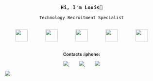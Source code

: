 <head>
<div align='center'>

<h3><samp><strong> Hi, I'm Louis👋 </strong> </samp></h3>


<p> <samp> Technology Recruitment Specialist <br> </samp></p>

  <br>


</div>
<div align="center">
    <img height="40" src="https://cdn.jsdelivr.net/gh/devicons/devicon/icons/linkedin/linkedin-original.svg">
    &nbsp;&nbsp;&nbsp;&nbsp;&nbsp;&nbsp;&nbsp;&nbsp;&nbsp;&nbsp;&nbsp;&nbsp;&nbsp;
    <img height="40" src="https://cdn.jsdelivr.net/gh/devicons/devicon/icons/javascript/javascript-plain.svg">
    &nbsp;&nbsp;&nbsp;&nbsp;&nbsp;&nbsp;&nbsp;&nbsp;&nbsp;&nbsp;&nbsp;&nbsp;&nbsp;
    <img height="40" src="https://cdn.jsdelivr.net/gh/devicons/devicon/icons/html5/html5-plain-wordmark.svg">
    &nbsp;&nbsp;&nbsp;&nbsp;&nbsp;&nbsp;&nbsp;&nbsp;&nbsp;&nbsp;&nbsp;&nbsp;&nbsp;
    <img height="40" src="https://cdn.jsdelivr.net/gh/devicons/devicon/icons/go/go-original-wordmark.svg" />
    &nbsp;&nbsp;&nbsp;&nbsp;&nbsp;&nbsp;&nbsp;&nbsp;&nbsp;&nbsp;&nbsp;&nbsp;&nbsp;
    <img height="40" src="https://cdn.jsdelivr.net/gh/devicons/devicon/icons/github/github-original.svg">
 
</div>
<br>

<p align="center">
<strong> Contacts :iphone: <strong>
<br>
<p align="center">
    <a href="https://github.com/louishoward10">
        <img  src="https://img.shields.io/badge/github-%23100000.svg?&style=for-the-badge&logo=github&logoColor=white&link=mailto:https://github.com/rider-io">
    </a>
    &nbsp;&nbsp;&nbsp;&nbsp;&nbsp;&nbsp;&nbsp;&nbsp;&nbsp;
    <a href="mailto:louis.howard@oselorecruitment.com">
        <img src="https://img.shields.io/badge/gmail-D14836?&style=for-the-badge&logo=gmail&logoColor=white&link=mailto:louis.howard@oselorecruitment.com">
    </a>
    &nbsp;&nbsp;&nbsp;&nbsp;&nbsp;&nbsp;&nbsp;&nbsp;&nbsp;
    <a href="https://www.linkedin.com/in/louis-howard-199b60148/">
        <img src="https://img.shields.io/badge/linkedin-%230077B5.svg?&style=for-the-badge&logo=linkedin&logoColor=white&link=mailto:https:/https://www.linkedin.com/in/louis-howard-199b60148//">
    </a>
</p>

<img src="https://user-images.githubusercontent.com/73097560/115834477-dbab4500-a447-11eb-908a-139a6edaec5c.gif">
